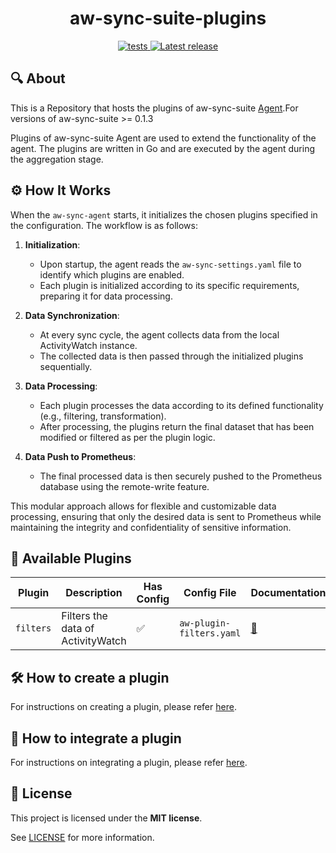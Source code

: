 <h1 align="center">aw-sync-suite-plugins</h1>
<p align="center">

   <a href="https://github.com/phrp720/aw-sync-suite-plugins/actions/workflows/tests.yaml?query=branch%3Amain">
    <img title="Tests" src="https://github.com/phrp720/aw-sync-suite-plugins/actions/workflows/tests.yaml/badge.svg?branch=main" alt="tests"/>
  </a>

  <a href="https://github.com/phrp720/aw-sync-suite-plugins/releases">
    <img title="Latest release" src="https://img.shields.io/github/v/release/phrp720/aw-sync-suite-plugins" alt="Latest release">
  </a>
</p>

## 🔍 About
This is a Repository that hosts the plugins of aw-sync-suite [Agent](https://github.com/phrp720/aw-sync-suite/blob/master/aw-sync-agent/README.md).For versions of aw-sync-suite  >= 0.1.3

Plugins of aw-sync-suite Agent are used to extend the functionality of the agent. The plugins are written in Go and are executed by the agent during the aggregation stage.

## ⚙️ How It Works

When the `aw-sync-agent` starts, it initializes the chosen plugins specified in the configuration. The workflow is as follows:

1. **Initialization**: 
   - Upon startup, the agent reads the `aw-sync-settings.yaml` file to identify which plugins are enabled.
   - Each plugin is initialized according to its specific requirements, preparing it for data processing.

2. **Data Synchronization**:
   - At every sync cycle, the agent collects data from the local ActivityWatch instance.
   - The collected data is then passed through the initialized plugins sequentially.

3. **Data Processing**:
   - Each plugin processes the data according to its defined functionality (e.g., filtering, transformation).
   - After processing, the plugins return the final dataset that has been modified or filtered as per the plugin logic.

4. **Data Push to Prometheus**:
   - The final processed data is then securely pushed to the Prometheus database using the remote-write feature.
  


This modular approach allows for flexible and customizable data processing, ensuring that only the desired data is sent to Prometheus while maintaining the integrity and confidentiality of sensitive information.

## 🔌 Available Plugins


Plugin | Description | Has Config | Config File | Documentation
-- | -- | -- | -- | --
`filters` | Filters the data of ActivityWatch | ✅ | `aw-plugin-filters.yaml` | [📄](https://github.com/phrp720/aw-sync-suite-plugins/wiki/Filters)



## 🛠️ How to create a plugin

For instructions on creating a plugin, please refer [here](https://github.com/phrp720/aw-sync-suite-plugins/wiki/%F0%9F%93%9D-How-to-Create-a-Plugin).

## 🔗 How to integrate a plugin

For instructions on integrating a plugin, please refer [here](https://github.com/phrp720/aw-sync-suite-plugins/wiki/%F0%9F%9B%A0%EF%B8%8F--How-to-Integrate-a-Plugin).

## 📝 License

This project is licensed under the **MIT license**.

See [LICENSE](https://github.com/phrp720/aw-sync-suite/blob/master/LICENSE) for more information.
